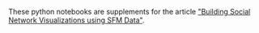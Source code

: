 These python notebooks are supplements for the article ["Building Social Network Visualizations using SFM Data"](https://gwu-libraries.github.io/sfm-ui/posts/2017-09-08-sna).
